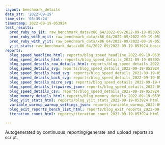 ```yaml
---
layout: benchmark_details
date_str: '2022-09-19'
time_str: '05:39:24'
timestamp: 2022-09-19-053924
test_results:
  prod_ruby_no_jit: raw_benchmark_data/x86_64/2022-09/2022-09-19-053924_basic_benchmark_prod_ruby_no_jit.json
  prod_ruby_with_mjit: raw_benchmark_data/x86_64/2022-09/2022-09-19-053924_basic_benchmark_prod_ruby_with_mjit.json
  prod_ruby_with_yjit: raw_benchmark_data/x86_64/2022-09/2022-09-19-053924_basic_benchmark_prod_ruby_with_yjit.json
  yjit_stats: raw_benchmark_data/x86_64/2022-09/2022-09-19-053924_basic_benchmark_yjit_stats.json
reports:
  blog_speed_headline_html: reports/blog_speed_headline_2022-09-19-053924.html
  blog_speed_details_html: reports/blog_speed_details_2022-09-19-053924.html
  blog_speed_details_raw_details_html: reports/blog_speed_details_2022-09-19-053924.raw_details.html
  blog_speed_details_svg: reports/blog_speed_details_2022-09-19-053924.svg
  blog_speed_details_head_svg: reports/blog_speed_details_2022-09-19-053924.head.svg
  blog_speed_details_back_svg: reports/blog_speed_details_2022-09-19-053924.back.svg
  blog_speed_details_micro_svg: reports/blog_speed_details_2022-09-19-053924.micro.svg
  blog_speed_details_tripwires_json: reports/blog_speed_details_2022-09-19-053924.tripwires.json
  blog_speed_details_csv: reports/blog_speed_details_2022-09-19-053924.csv
  blog_memory_details_html: reports/blog_memory_details_2022-09-19-053924.html
  blog_yjit_stats_html: reports/blog_yjit_stats_2022-09-19-053924.html
  variable_warmup_warmup_settings_json: reports/variable_warmup_2022-09-19-053924.warmup_settings.json
  blog_exit_reports_bench_list_html: reports/blog_exit_reports_2022-09-19-053924.bench_list.html
  iteration_count_html: reports/iteration_count_2022-09-19-053924.html

---
```

Autogenerated by continuous_reporting/generate_and_upload_reports.rb script.

